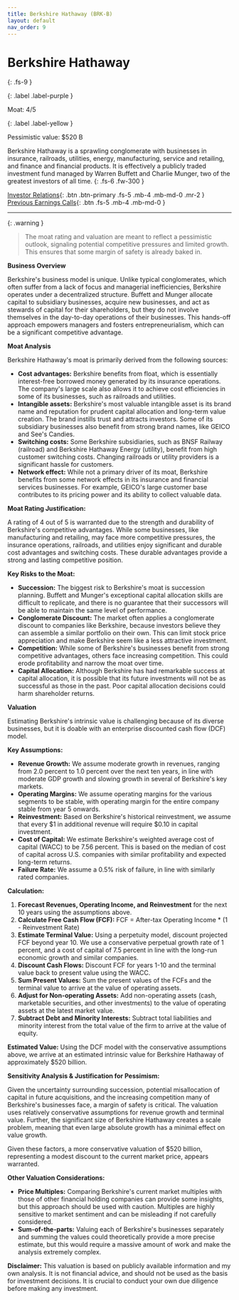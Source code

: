 ```yaml
---
title: Berkshire Hathaway (BRK-B)
layout: default
nav_order: 9
---
```


# Berkshire Hathaway
{: .fs-9 }

{: .label .label-purple }

Moat: 4/5

{: .label .label-yellow }

Pessimistic value: $520 B

Berkshire Hathaway is a sprawling conglomerate with businesses in insurance, railroads, utilities, energy, manufacturing, service and retailing, and finance and financial products.  It is effectively a publicly traded investment fund managed by Warren Buffett and Charlie Munger, two of the greatest investors of all time.
{: .fs-6 .fw-300 }

[Investor Relations](https://www.google.com/search?q=BRK-B+investor+relations){: .btn .btn-primary .fs-5 .mb-4 .mb-md-0 .mr-2 }
[Previous Earnings Calls](https://discountingcashflows.com/company/BRK-B/transcripts/){: .btn .fs-5 .mb-4 .mb-md-0 }

---

{: .warning } 
>The moat rating and valuation are meant to reflect a pessimistic outlook, signaling potential competitive pressures and limited growth. This ensures that some margin of safety is already baked in.


**Business Overview**

Berkshire's business model is unique.  Unlike typical conglomerates, which often suffer from a lack of focus and managerial inefficiencies, Berkshire operates under a decentralized structure.  Buffett and Munger allocate capital to subsidiary businesses, acquire new businesses, and act as stewards of capital for their shareholders, but they do not involve themselves in the day-to-day operations of their businesses. This hands-off approach empowers managers and fosters entrepreneurialism, which can be a significant competitive advantage.

**Moat Analysis**

Berkshire Hathaway's moat is primarily derived from the following sources:

* **Cost advantages:**  Berkshire benefits from float, which is essentially interest-free borrowed money generated by its insurance operations.  The company's large scale also allows it to achieve cost efficiencies in some of its businesses, such as railroads and utilities.
* **Intangible assets:** Berkshire's most valuable intangible asset is its brand name and reputation for prudent capital allocation and long-term value creation. The brand instills trust and attracts investors.  Some of its subsidiary businesses also benefit from strong brand names, like GEICO and See's Candies.
* **Switching costs:** Some Berkshire subsidiaries, such as BNSF Railway (railroad) and Berkshire Hathaway Energy (utility), benefit from high customer switching costs.  Changing railroads or utility providers is a significant hassle for customers.
* **Network effect:** While not a primary driver of its moat, Berkshire benefits from some network effects in its insurance and financial services businesses. For example, GEICO's large customer base contributes to its pricing power and its ability to collect valuable data.

**Moat Rating Justification:**

A rating of 4 out of 5 is warranted due to the strength and durability of Berkshire's competitive advantages.  While some businesses, like manufacturing and retailing, may face more competitive pressures, the insurance operations, railroads, and utilities enjoy significant and durable cost advantages and switching costs. These durable advantages provide a strong and lasting competitive position.

**Key Risks to the Moat:**

* **Succession:** The biggest risk to Berkshire's moat is succession planning.  Buffett and Munger's exceptional capital allocation skills are difficult to replicate, and there is no guarantee that their successors will be able to maintain the same level of performance.
* **Conglomerate Discount:** The market often applies a conglomerate discount to companies like Berkshire, because investors believe they can assemble a similar portfolio on their own. This can limit stock price appreciation and make Berkshire seem like a less attractive investment.
* **Competition:** While some of Berkshire's businesses benefit from strong competitive advantages, others face increasing competition. This could erode profitability and narrow the moat over time.
* **Capital Allocation:** Although Berkshire has had remarkable success at capital allocation, it is possible that its future investments will not be as successful as those in the past.  Poor capital allocation decisions could harm shareholder returns.


**Valuation**

Estimating Berkshire's intrinsic value is challenging because of its diverse businesses, but it is doable with an enterprise discounted cash flow (DCF) model.

**Key Assumptions:**

* **Revenue Growth:** We assume moderate growth in revenues, ranging from 2.0 percent to 1.0 percent over the next ten years, in line with moderate GDP growth and slowing growth in several of Berkshire's key markets. 
* **Operating Margins:** We assume operating margins for the various segments to be stable, with operating margin for the entire company stable from year 5 onwards.
* **Reinvestment:**  Based on Berkshire's historical reinvestment, we assume that every $1 in additional revenue will require $0.10 in capital investment.
* **Cost of Capital:** We estimate Berkshire's weighted average cost of capital (WACC) to be 7.56 percent.  This is based on the median of cost of capital across U.S. companies with similar profitability and expected long-term returns.  
* **Failure Rate:** We assume a 0.5% risk of failure, in line with similarly rated companies.


**Calculation:**

1. **Forecast Revenues, Operating Income, and Reinvestment** for the next 10 years using the assumptions above.
2. **Calculate Free Cash Flow (FCF):** FCF = After-tax Operating Income * (1 - Reinvestment Rate)
3. **Estimate Terminal Value:** Using a perpetuity model, discount projected FCF beyond year 10. We use a conservative perpetual growth rate of 1 percent, and a cost of capital of 7.5 percent in line with the long-run economic growth and similar companies.
4. **Discount Cash Flows:** Discount FCF for years 1-10 and the terminal value back to present value using the WACC.
5. **Sum Present Values:** Sum the present values of the FCFs and the terminal value to arrive at the value of operating assets.
6. **Adjust for Non-operating Assets:** Add non-operating assets (cash, marketable securities, and other investments) to the value of operating assets at the latest market value.
7. **Subtract Debt and Minority Interests:** Subtract total liabilities and minority interest from the total value of the firm to arrive at the value of equity.

**Estimated Value:**  Using the DCF model with the conservative assumptions above, we arrive at an estimated intrinsic value for Berkshire Hathaway of approximately $520 billion.

**Sensitivity Analysis & Justification for Pessimism:**

Given the uncertainty surrounding succession, potential misallocation of capital in future acquisitions, and the increasing competition many of Berkshire's businesses face, a margin of safety is critical. The valuation uses relatively conservative assumptions for revenue growth and terminal value. Further, the significant size of Berkshire Hathaway creates a scale problem, meaning that even large absolute growth has a minimal effect on value growth.

Given these factors, a more conservative valuation of $520 billion, representing a modest discount to the current market price, appears warranted.


**Other Valuation Considerations:**

* **Price Multiples:** Comparing Berkshire's current market multiples with those of other financial holding companies can provide some insights, but this approach should be used with caution. Multiples are highly sensitive to market sentiment and can be misleading if not carefully considered.
* **Sum-of-the-parts:**  Valuing each of Berkshire's businesses separately and summing the values could theoretically provide a more precise estimate, but this would require a massive amount of work and make the analysis extremely complex.

**Disclaimer:** This valuation is based on publicly available information and my own analysis. It is not financial advice, and should not be used as the basis for investment decisions.  It is crucial to conduct your own due diligence before making any investment.